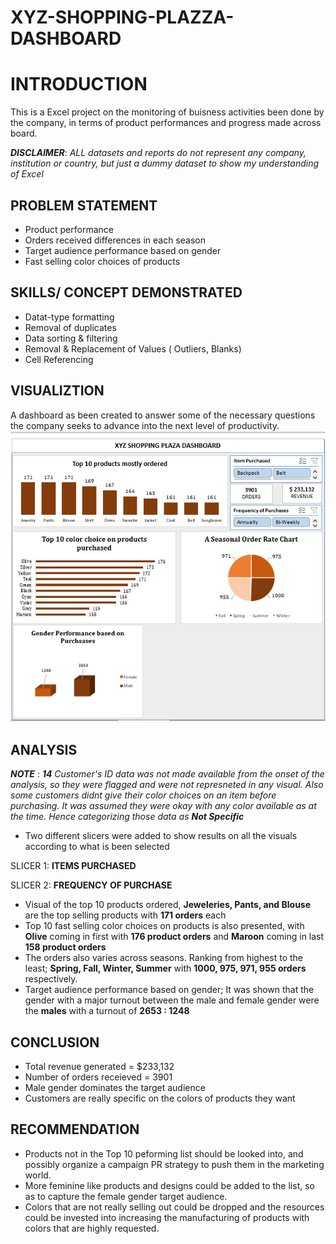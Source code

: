 # XYZ-SHOPPING-PLAZZA-DASHBOARD

# INTRODUCTION
This is a Excel project on the monitoring of buisness activities been done by the company, in terms of product performances and progress made across board.

**_DISCLAIMER_**: _ALL datasets and reports do not represent any company, institution or country, but just a dummy dataset to show my understanding of Excel_

## PROBLEM STATEMENT
- Product performance
- Orders received differences in each season
- Target audience performance based on gender
- Fast selling color choices of products

## SKILLS/ CONCEPT DEMONSTRATED
- Datat-type formatting
- Removal of duplicates
- Data sorting & filtering
- Removal & Replacement of Values ( Outliers, Blanks)
- Cell Referencing 

## VISUALIZTION
A dashboard as been created to answer some of the necessary questions the company seeks to advance into the next level of productivity.
![XYZ](https://github.com/Dhevyoung/XYZ-SHOPPING-PLAZZA-DASHBOARD/blob/main/XYZ%20DASHBOARD.png)

## ANALYSIS
**_NOTE_** : _**14** Customer's ID data was not made available from the onset of the analysis, so they were flagged and were not represneted in any visual.
Also some customers didnt give their color choices on an item before purchasing. It was assumed they were okay with any color available as at the time. Hence categorizing those data as **Not Specific**_

- Two different slicers were added to show results on all the visuals according to what is been selected
  
SLICER 1: **ITEMS PURCHASED**

SLICER 2: **FREQUENCY OF PURCHASE**

- Visual of the top 10 products ordered, **Jeweleries, Pants, and Blouse** are the top selling products with **171 orders** each
- Top 10 fast selling color choices on products is also presented, with **Olive** coming in first with  **176 product orders** and **Maroon** coming in last **158 product orders**
- The orders also varies across seasons.
 Ranking from highest to the least;
**Spring, Fall, Winter, Summer** with **1000, 975, 971, 955 orders** respectively.
- Target audience performance based on gender;
It was shown that the gender with a major turnout between the male and female gender were the **males** with a turnout of **2653 : 1248**

## CONCLUSION
- Total revenue generated = $233,132
- Number of orders receieved = 3901
- Male gender dominates the target audience
- Customers are really specific on the colors of products they want


## RECOMMENDATION
- Products not in the Top 10 peforming list should be looked into, and possibly organize a campaign PR strategy to push them in the marketing world.
- More feminine like products and designs could be added to the list, so as to capture the female gender target audience.
- Colors that are not really selling out could be dropped and the resources could be invested into increasing the manufacturing of products with colors that are highly requested.
